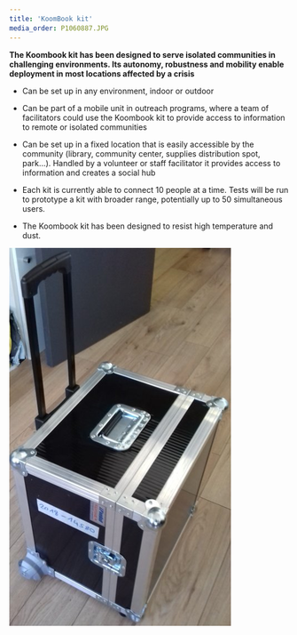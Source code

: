 ```yaml
---
title: 'KoomBook kit'
media_order: P1060887.JPG
---
```


**The Koombook kit has been designed to serve isolated communities in challenging environments. Its autonomy, robustness and mobility enable deployment in most locations affected by a crisis**
* Can be set up in any environment, indoor or outdoor

* Can be part of a mobile unit in outreach programs, where a team of facilitators could use the Koombook kit to provide access to information to remote or isolated communities

* Can be set up in a fixed location that is easily accessible by the community (library, community center, supplies distribution spot, park…). Handled by a volunteer or staff facilitator it provides access to information and creates a social hub

* Each kit is currently able to connect 10 people at a time. Tests will be run to prototype a kit with broader range, potentially up to 50 simultaneous users.

* The Koombook kit has been designed to resist high temperature and dust.


![](20180518_103507.jpg)